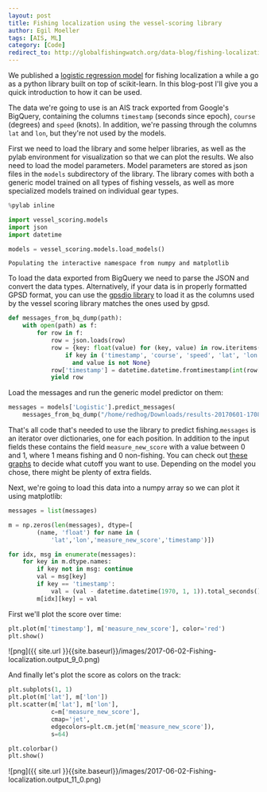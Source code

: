 ```yaml
---
layout: post
title: Fishing localization using the vessel-scoring library
author: Egil Moeller
tags: [AIS, ML]
category: [Code]
redirect_to: http://globalfishingwatch.org/data-blog/fishing-localization-using-the-vessel-scoring-library/
---
```



We published a [logistic regression
model](http://globalfishingwatch.io/fishing__logistic_1_1.html) for
fishing localization a while a go as a python library built on top of
scikit-learn. In this blog-post I'll give you a quick introduction to how it can be used.

The data we're going to use is an AIS track exported from Google's BigQuery, containing the columns `timestamp` (seconds since epoch), `course` (degrees) and `speed` (knots). In addition, we're passing through the columns `lat` and `lon`, but they're not used by the models.

First we need to load the library and some helper libraries, as well
as the pylab environment for visualization so that we can plot the
results. We also need to load the model parameters. Model parameters
are stored as json files in the `models` subdirectory of the
library. The library comes with both a generic model trained on all
types of fishing vessels, as well as more specialized models trained
on individual gear types.


```python
%pylab inline

import vessel_scoring.models
import json
import datetime

models = vessel_scoring.models.load_models()
```

    Populating the interactive namespace from numpy and matplotlib


To load the data exported from BigQuery we need to parse the JSON and
convert the data types. Alternatively, if your data is in properly
formatted GPSD format, you can use the [gpsdio
library](https://github.com/skytruth/gpsdio) to load it as the columns
used by the vessel scoring library matches the ones used by gpsd.


```python
def messages_from_bq_dump(path):
    with open(path) as f:
        for row in f:
            row = json.loads(row)
            row = {key: float(value) for (key, value) in row.iteritems()
                if key in ('timestamp', 'course', 'speed', 'lat', 'lon')
                  and value is not None}
            row['timestamp'] = datetime.datetime.fromtimestamp(int(row['timestamp']))
            yield row
```

Load the messages and run the generic model predictor on them:



```python
messages = models['Logistic'].predict_messages(
    messages_from_bq_dump("/home/redhog/Downloads/results-20170601-170811.json"))
```

That's all code that's needed to use the library to predict
fishing.`messages` is an iterator over dictionaries, one for each
position. In addition to the input fields these contains the field
`measure_new_score` with a value between 0 and 1, where 1 means
fishing and 0 non-fishing. You can check out [these
graphs](https://github.com/GlobalFishingWatch/vessel-scoring/blob/master/notebooks/Model-Descriptions.ipynb)
to decide what cutoff you want to use. Depending on the model you
chose, there might be plenty of extra fields.

Next, we're going to load this data into a numpy array so we can plot
it using matplotlib:


```python
messages = list(messages)

m = np.zeros(len(messages), dtype=[
        (name, 'float') for name in (
            'lat','lon','measure_new_score','timestamp')])

for idx, msg in enumerate(messages):
    for key in m.dtype.names:
        if key not in msg: continue
        val = msg[key]
        if key == 'timestamp':
            val = (val - datetime.datetime(1970, 1, 1)).total_seconds()
        m[idx][key] = val
```

First we'll plot the score over time:


```python
plt.plot(m['timestamp'], m['measure_new_score'], color='red')
plt.show()
```


![png]({{ site.url }}{{site.baseurl}}/images/2017-06-02-Fishing-localization.output_9_0.png)


And finally let's plot the score as colors on the track:


```python
plt.subplots(1, 1)
plt.plot(m['lat'], m['lon'])
plt.scatter(m['lat'], m['lon'],
            c=m['measure_new_score'],
            cmap='jet',
            edgecolors=plt.cm.jet(m['measure_new_score']),
            s=64)

plt.colorbar()
plt.show()
```


![png]({{ site.url }}{{site.baseurl}}/images/2017-06-02-Fishing-localization.output_11_0.png)

